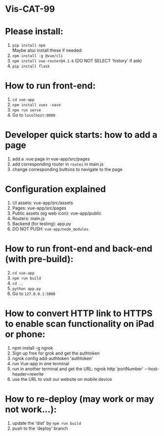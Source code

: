 # Vis-CAT-99

# Please install:
1. `pip install npm` \
Maybe also install these if needed:
2. `npm install -g @vue/cli`
3. `npm install vue-router@4.1.6` (DO NOT SELECT 'history' if ask)
4. `pip install flask`

# How to run front-end:
1.  `cd vue-app`
2.  `npm install vuex -save`
3. `npm run serve`
4. Go to `locolhost:8080`

# Developer quick starts: how to add a page
1. add a .vue page in vue-app/src/pages
2. add corresponding router in `routes` in main.js
3. change corresponding buttons to navigate to the page

# Configuration explained
1. UI assets: vue-app/src/assets
2. Pages: vue-app/src/pages
3. Public assets (eg web icon): vue-app/public
4. Routers: main.js
5. Backend (for testing): app.py
5. DO NOT PUSH: `vue-app/node_modules`

# How to run front-end and back-end (with pre-build):
2. `cd vue-app`
3. `npm run build`
4. `cd ..`
5. `python app.py`
6. Go to `127.0.0.1:5000`

# How to convert HTTP link to HTTPS to enable scan functionality on iPad or phone:
1. npm install -g ngrok
2. Sign up free for grok and get the authtoken
3. ngrok config add-authtoken 'authtoken'
4. run Vue-app in one terminal
5. run in another terminal and get the URL: ngrok http 'portNumber' --host-header=rewrite
6. use the URL to visit our website on mobile device

# How to re-deploy (may work or may not work...):
1. update the 'dist' by `npm run build`
2. push to the 'deploy' branch
